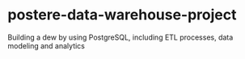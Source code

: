 # postere-data-warehouse-project
Building a dew by using PostgreSQL, including ETL processes, data modeling and analytics
